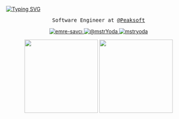 [![Typing SVG](https://readme-typing-svg.herokuapp.com?font=Fira+Code&pause=1000&color=FFFFFF&center=true&vCenter=true&width=1000&lines=Beksultan+Mamatkadyr+uulu)](https://git.io/typing-svg)

<p align="center">
  <samp>Software Engineer at <a href="https://github.com/mypeaksoft"> @Peaksoft </a></samp>
</p>

<p align="center">
  <a href="https://www.linkedin.com/in/beksultan-mamatkadyr-uulu-604855238" target="blank">
    <img src="https://img.shields.io/badge/linkedin-%230077B5.svg?&style=for-the-badge&logo=linkedin&logoColor=white" alt="emre-savcı" />
  </a>
  <a href="https://medium.com/@beksultanseducation" target="blank">
    <img src="https://img.shields.io/badge/medium-%2312100E.svg?&style=for-the-badge&logo=medium&logoColor=white" alt="@mstrYoda" />
  </a>
  <a href="https://dev.to/beksultandev" target="blank">
    <img src="https://img.shields.io/badge/dev.to-0A0A0A?style=for-the-badge&logo=dev.to&logoColor=white" alt="mstryoda"/>
  </a>
</p>

<div align="center">
<img src="https://go.dev/images/gophers/pilot-bust.svg" width="200" height="200"/>
<img src="https://raw.githubusercontent.com/simple-icons/simple-icons/develop/assets/readme/openjdk-white.svg" width="200" height="200"/>
</div>



